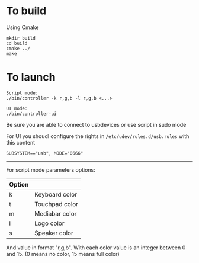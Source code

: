 # To build

Using Cmake
```
mkdir build
cd build
cmake ../
make
```

# To launch
```
Script mode: 
./bin/controller -k r,g,b -l r,g,b <...>

UI mode:
./bin/controller-ui
```

Be sure you are able to connect to usbdevices or use script in sudo mode

For UI you shoudl configure the rights in `/etc/udev/rules.d/usb.rules` with this content
```
SUBSYSTEM=="usb", MODE="0666"
```


---

For script mode
parameters options:

| Option |                |
|--------|----------------|
| k      | Keyboard color |
| t      | Touchpad color |
| m      | Mediabar color |
| l      | Logo color     |
| s      | Speaker color  |

And value in format "r,g,b". With each color value is an integer between 0 and 15. (0 means no color, 15 means full color)

